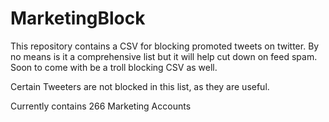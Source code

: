 # MarketingBlock
This repository contains a CSV for blocking promoted tweets on twitter. By no means is it a comprehensive list but it will help cut down on feed spam. Soon to come with be a troll blocking CSV as well.


Certain Tweeters are not blocked in this list, as they are useful.

Currently contains 266 Marketing Accounts
